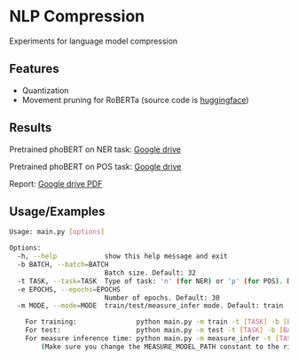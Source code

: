 
# NLP Compression

Experiments for language model compression


## Features

- Quantization
- Movement pruning for RoBERTa (source code is [huggingface]('https://github.com/huggingface/transformers/tree/master/examples/research_projects/movement-pruning))

  
## Results

Pretrained phoBERT on NER task: [Google drive]('https://drive.google.com/file/d/1-6unZYakOL6z6rCe3N31uLmEM5roQ5Vp/view?usp=sharing')

Pretrained phoBERT on POS task: [Google drive]('https://drive.google.com/file/d/1RTEPnz9gtrNxjfaaIxQDnozxFA_5pi8Z/view?usp=sharing')

Report: [Google drive PDF]('https://drive.google.com/file/d/1rdP5A6FgLSIgf_1d3703pBtdPzIPRd0M/view?usp=sharing')
## Usage/Examples

```bash
Usage: main.py [options]

Options:
  -h, --help            show this help message and exit
  -b BATCH, --batch=BATCH
                        Batch size. Default: 32
  -t TASK, --task=TASK  Type of task: 'n' (for NER) or 'p' (for POS). Default: p
  -e EPOCHS, --epochs=EPOCHS
                        Number of epochs. Default: 30
  -m MODE, --mode=MODE  train/test/measure_infer mode. Default: train

    For training:               python main.py -m train -t [TASK] -b [BATCH] -e [EPOCH]
    For test:                   python main.py -m test -t [TASK] -b [BATCH] -e [EPOCH]
    For measure inference time: python main.py -m measure_infer -t [TASK]
        (Make sure you change the MEASURE_MODEL_PATH constant to the right model on results folder)

```

  